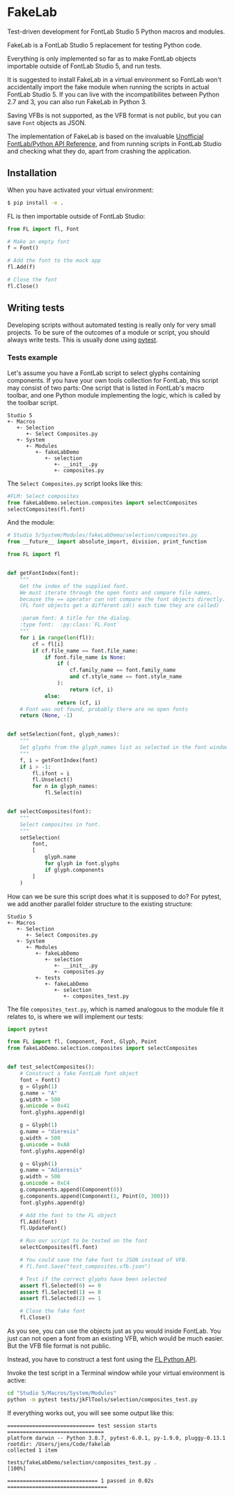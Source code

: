 # FakeLab

Test-driven development for FontLab Studio 5 Python macros and modules.

FakeLab is a FontLab Studio 5 replacement for testing Python code.

Everything is only implemented so far as to make FontLab objects importable
outside of FontLab Studio 5, and run tests.

It is suggested to install FakeLab in a virtual environment so FontLab won't
accidentally import the fake module when running the scripts in actual FontLab
Studio 5. If you can live with the incompatibilites between Python 2.7 and 3,
you can also run FakeLab in Python 3.

Saving VFBs is not supported, as the VFB format is not public, but you can save
`Font` objects as JSON.

The implementation of FakeLab is based on the invaluable
[Unofficial FontLab/Python API Reference](http://www.e-font.de/flpydoc/), and
from running scripts in FontLab Studio and checking what they do, apart from
crashing the application.

## Installation

When you have activated your virtual environment:

```bash
$ pip install -e .
```

FL is then importable outside of FontLab Studio:

```python
from FL import fl, Font

# Make an empty font
f = Font()

# Add the font to the mock app
fl.Add(f)

# Close the font
fl.Close()
```

## Writing tests

Developing scripts without automated testing is really only for very small
projects. To be sure of the outcomes of a module or script, you should always
write tests. This is usually done using
[pytest](https://docs.pytest.org/en/stable/).

### Tests example

Let's assume you have a FontLab script to select glyphs containing components.
If you have your own tools collection for FontLab, this script may consist of
two parts: One script that is listed in FontLab's macro toolbar, and one Python
module implementing the logic, which is called by the toolbar script.

```
Studio 5
+- Macros
   +- Selection
      +- Select Composites.py
   +- System
      +- Modules
         +- fakeLabDemo
            +- selection
               +- __init__.py
               +- composites.py
```

The `Select Composites.py` script looks like this:

```python
#FLM: Select composites
from fakeLabDemo.selection.composites import selectComposites
selectComposites(fl.font)
```

And the module:
```python
# Studio 5/System/Modules/fakeLabDemo/selection/composites.py
from __future__ import absolute_import, division, print_function

from FL import fl


def getFontIndex(font):
    """
    Get the index of the supplied font.
    We must iterate through the open fonts and compare file names,
    because the == operator can not compare the font objects directly.
    (FL font objects get a different id() each time they are called)

    :param font: A title for the dialog.
    :type font:  :py:class:`FL.Font`
    """
    for i in range(len(fl)):
        cf = fl[i]
        if cf.file_name == font.file_name:
            if font.file_name is None:
                if (
                    cf.family_name == font.family_name
                    and cf.style_name == font.style_name
                ):
                    return (cf, i)
            else:
                return (cf, i)
    # Font was not found, probably there are no open fonts
    return (None, -1)


def setSelection(font, glyph_names):
    """
    Set glyphs from the glyph_names list as selected in the font window.
    """
    f, i = getFontIndex(font)
    if i > -1:
        fl.ifont = i
        fl.Unselect()
        for n in glyph_names:
            fl.Select(n)


def selectComposites(font):
    """
    Select composites in font.
    """
    setSelection(
        font,
        [
            glyph.name
            for glyph in font.glyphs
            if glyph.components
        ]
    )
```

How can we be sure this script does what it is supposed to do? For pytest, we
add another parallel folder structure to the existing structure:

```
Studio 5
+- Macros
   +- Selection
      +- Select Composites.py
   +- System
      +- Modules
         +- fakeLabDemo
            +- selection
               +- __init__.py
               +- composites.py
         +- tests
            +- fakeLabDemo
               +- selection
                  +- composites_test.py
```

The file `composites_test.py`, which is named analogous to the module file it
relates to, is where we will implement our tests:

```python
import pytest

from FL import fl, Component, Font, Glyph, Point
from fakeLabDemo.selection.composites import selectComposites


def test_selectComposites():
    # Construct a fake FontLab font object
    font = Font()
    g = Glyph(1)
    g.name = "A"
    g.width = 500
    g.unicode = 0x41
    font.glyphs.append(g)

    g = Glyph(1)
    g.name = "dieresis"
    g.width = 500
    g.unicode = 0xA8
    font.glyphs.append(g)

    g = Glyph(1)
    g.name = "Adieresis"
    g.width = 500
    g.unicode = 0xC4
    g.components.append(Component(0))
    g.components.append(Component(1, Point(0, 300)))
    font.glyphs.append(g)

    # Add the font to the FL object
    fl.Add(font)
    fl.UpdateFont()

    # Run our script to be tested on the font
    selectComposites(fl.font)

    # You could save the fake font to JSON instead of VFB.
    # fl.font.Save("test_composites.vfb.json")

    # Test if the correct glyphs have been selected
    assert fl.Selected(0) == 0
    assert fl.Selected(1) == 0
    assert fl.Selected(2) == 1

    # Close the fake font
    fl.Close()
```

As you see, you can use the objects just as you would inside FontLab. You just
can not open a font from an existing VFB, which would be much easier. But the
VFB file format is not public.

Instead, you have to construct a test font using the
[FL Python API](http://www.e-font.de/flpydoc/).

Invoke the test script in a Terminal window while your virtual environment is
active:

```bash
cd "Studio 5/Macros/System/Modules"
python -m pytest tests/jkFlTools/selection/composites_test.py
```

If everything works out, you will see some output like this:

```
============================ test session starts ===============================
platform darwin -- Python 3.8.7, pytest-6.0.1, py-1.9.0, pluggy-0.13.1
rootdir: /Users/jens/Code/fakelab
collected 1 item

tests/fakeLabDemo/selection/composites_test.py .                                                                             [100%]

============================= 1 passed in 0.02s ================================
```
